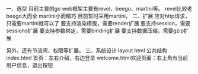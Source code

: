 
一、选型
目前主要的go web框架主要有revel、beego、martini等。
revel比较老
beego大而全
martini小而精巧
目前暂时采用martini。
二、扩展
应对http请求，只需要martini就可以了
要支持渲染模版，需要render扩展
要支持session，需要sessions扩展
要支持参数绑定，需要binding扩展
要支持数据压缩，需要gzip扩展

另外，还有节流阀、权限等扩展。
三、系统设计
layout.html 公共结构
index.html  首页：左右介绍，右边登录
welcome.html欢迎页面：右上角有当前用户信息，退出按钮